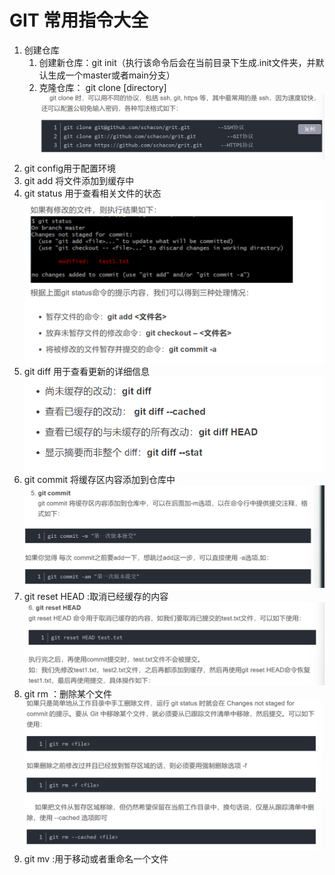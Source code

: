 # GIT 常用指令大全
1. 创建仓库
   1. 创建新仓库：git init（执行该命令后会在当前目录下生成.init文件夹，并默认生成一个master或者main分支）
   2. 克隆仓库： git clone <url>[directory]
   ![alt text](image.png)
2. git config用于配置环境
3. git add  <file>将文件添加到缓存中
4. git status 用于查看相关文件的状态
   ![如果有修改文件则有如下三种操作](image-1.png)
5. git diff 用于查看更新的详细信息
   ![alt text](image-2.png)
6. git commit 将缓存区内容添加到仓库中
   ![alt text](image-3.png)
7. git reset HEAD <file>:取消已经缓存的内容
   ![alt text](image-4.png)
8. git rm <file>：删除某个文件
   ![alt text](image-5.png)
9. git mv <file> <newname>:用于移动或者重命名一个文件
    

   